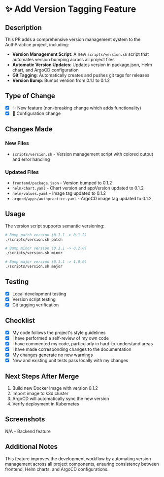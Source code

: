 # ✨ Add Version Tagging Feature

## Description
This PR adds a comprehensive version management system to the AuthPractice project, including:

- **Version Management Script**: A new `scripts/version.sh` script that automates version bumping across all project files
- **Automatic Version Updates**: Updates version in package.json, Helm chart, and ArgoCD configuration
- **Git Tagging**: Automatically creates and pushes git tags for releases
- **Version Bump**: Bumps version from 0.1.1 to 0.1.2

## Type of Change
- [x] ✨ New feature (non-breaking change which adds functionality)
- [x] 🔧 Configuration change

## Changes Made

### New Files
- `scripts/version.sh` - Version management script with colored output and error handling

### Updated Files
- `frontend/package.json` - Version bumped to 0.1.2
- `helm/Chart.yaml` - Chart version and appVersion updated to 0.1.2
- `helm/values.yaml` - Image tag updated to 0.1.2
- `argocd/apps/authpractice.yaml` - ArgoCD image tag updated to 0.1.2

## Usage

The version script supports semantic versioning:

```bash
# Bump patch version (0.1.1 -> 0.1.2)
./scripts/version.sh patch

# Bump minor version (0.1.1 -> 0.2.0)
./scripts/version.sh minor

# Bump major version (0.1.1 -> 1.0.0)
./scripts/version.sh major
```

## Testing
- [x] Local development testing
- [x] Version script testing
- [x] Git tagging verification

## Checklist
- [x] My code follows the project's style guidelines
- [x] I have performed a self-review of my own code
- [x] I have commented my code, particularly in hard-to-understand areas
- [x] I have made corresponding changes to the documentation
- [x] My changes generate no new warnings
- [x] New and existing unit tests pass locally with my changes

## Next Steps After Merge
1. Build new Docker image with version 0.1.2
2. Import image to k3d cluster
3. ArgoCD will automatically sync the new version
4. Verify deployment in Kubernetes

## Screenshots
N/A - Backend feature

## Additional Notes
This feature improves the development workflow by automating version management across all project components, ensuring consistency between frontend, Helm charts, and ArgoCD configurations. 